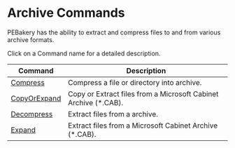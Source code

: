 # Archive Commands

PEBakery has the ability to extract and compress files to and from various archive formats.

Click on a Command name for a detailed description.

| Command | Description |
| --- | --- |
| [Compress](./Compress.md) | Compress a file or directory into archive. |
| [CopyOrExpand](./CopyOrExpand.md) | Copy or Extract files from a Microsoft Cabinet Archive (*.CAB). |
| [Decompress](./Decompress.md) | Extract files from a archive. |
| [Expand](./Expand.md) | Extract files from a Microsoft Cabinet Archive (*.CAB). |
